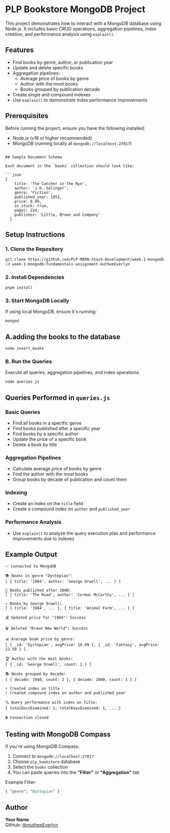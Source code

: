# PLP Bookstore MongoDB Project

This project demonstrates how to interact with a MongoDB database using Node.js. It includes basic CRUD operations, aggregation pipelines, index creation, and performance analysis using `explain()`.

## Features

- Find books by genre, author, or publication year
- Update and delete specific books
- Aggregation pipelines:
  - Average price of books by genre
  - Author with the most books
  - Books grouped by publication decade
- Create single and compound indexes
- Use `explain()` to demonstrate index performance improvements

## Prerequisites

Before running the project, ensure you have the following installed:

- Node.js (v18 or higher recommended)
- MongoDB (running locally at `mongodb://localhost:27017`)

```

## Sample Document Schema

Each document in the `books` collection should look like:

```json
{
    title: 'The Catcher in the Rye',
    author: 'J.D. Salinger',
    genre: 'Fiction',
    published_year: 1951,
    price: 8.99,
    in_stock: true,
    pages: 224,
    publisher: 'Little, Brown and Company'
  }
```

## Setup Instructions

### 1. Clone the Repository

```bash
git clone https://github.com/PLP-MERN-Stack-Development/week-1-mongodb-fundamentals-assignment-mutheeEverlyn.git
cd week-1-mongodb-fundamentals-assignment-mutheeEverlyn
```

### 2. Install Dependencies

```bash
pnpm install
```

### 3. Start MongoDB Locally

If using local MongoDB, ensure it's running:

```bash
mongod
```

## A.adding the books to the database

```bash
node insert_books
```

### B. Run the Queries

Execute all queries, aggregation pipelines, and index operations:

```bash
node queries.js
```

## Queries Performed in `queries.js`

### Basic Queries

- Find all books in a specific genre
- Find books published after a specific year
- Find books by a specific author
- Update the price of a specific book
- Delete a book by title

### Aggregation Pipelines

- Calculate average price of books by genre
- Find the author with the most books
- Group books by decade of publication and count them

### Indexing

- Create an index on the `title` field
- Create a compound index on `author` and `published_year`

### Performance Analysis

- Use `explain()` to analyze the query execution plan and performance improvements due to indexes

## Example Output

```
✅ Connected to MongoDB

📚 Books in genre "Dystopian":
[ { title: '1984', author: 'George Orwell', ... } ]

📘 Books published after 2000:
[ { title: 'The Road', author: 'Cormac McCarthy', ... } ]

✍️ Books by George Orwell:
[ { title: '1984', ... }, { title: 'Animal Farm', ... } ]

💰 Updated price for "1984": Success

🗑️ Deleted "Brave New World": Success

📊 Average book price by genre:
[ { _id: 'Dystopian', avgPrice: 18.99 }, { _id: 'Fantasy', avgPrice: 22.50 } ]

🏆 Author with the most books:
[ { _id: 'George Orwell', count: 2 } ]

📚 Books grouped by decade:
[ { decade: 1940, count: 2 }, { decade: 2000, count: 1 } ]

⚡ Created index on title
⚡ Created compound index on author and published_year

🔍 Query performance with index on title:
{ totalDocsExamined: 1, totalKeysExamined: 1, ... }

🔒 Connection closed
```

## Testing with MongoDB Compass

If you're using MongoDB Compass:

1. Connect to `mongodb://localhost:27017`
2. Choose `plp_bookstore` database
3. Select the `books` collection
4. You can paste queries into the **"Filter"** or **"Aggregation"** tab

Example Filter:

```json
{ "genre": "Dystopian" }
```

## Author

**Your Name**  
GitHub: [@mutheeEverlyn](https://github.com/mutheeEverlyn)



